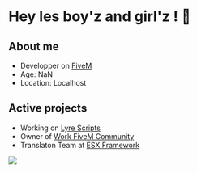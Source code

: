 <p>
  <h1>Hey les boy'z and girl'z ! 👋</h1>
  <h2>About me</h2>
  <ul>
    <li>Developper on <a href="https://fivem.net/">FiveM</a></li>
    <li>Age: NaN</li>
    <li>Location: Localhost</li>
  </ul>
  <h2>Active projects</h2>
  <ul>
    <li>Working on <a href="lyre.tebex.io">Lyre Scripts</a></li>
    <li>Owner of <a href="https://discord.gg/VyRPheG6Es">Work FiveM Community</a></li>
    <li>Translaton Team at <a href="https://github.com/esx-framework">ESX Framework</a></li>
  </ul>
  <picture>
    <source
      srcset="https://github-readme-stats.vercel.app/api?username=epyidev&show_icons=true&theme=dark"
      media="(prefers-color-scheme: dark)"
    />
    <source
      srcset="https://github-readme-stats.vercel.app/api?username=epyidev&show_icons=true"
      media="(prefers-color-scheme: light), (prefers-color-scheme: no-preference)"
    />
    <img src="https://github-readme-stats.vercel.app/api?username=epyidev&show_icons=true" />
  </picture>
</p>
